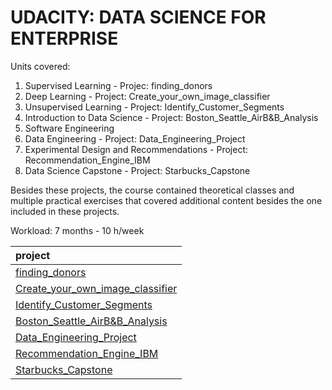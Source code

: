 # UDACITY: DATA SCIENCE FOR ENTERPRISE

Units covered:

1. Supervised Learning - Projec: finding_donors
2. Deep Learning - Project: Create_your_own_image_classifier
3. Unsupervised Learning - Project: Identify_Customer_Segments
4. Introduction to Data Science - Project: Boston_Seattle_AirB&B_Analysis
5. Software Engineering
6. Data Engineering - Project: Data_Engineering_Project
7. Experimental Design and Recommendations - Project: Recommendation_Engine_IBM
8. Data Science Capstone - Project: Starbucks_Capstone

Besides these projects, the course contained theoretical classes and multiple practical exercises that covered additional content besides the one included in these projects.

Workload: 7 months - 10 h/week


| project |
|:-------|
|[finding_donors](https://github.com/gonzalo-munillag/UDACITY_DataScience/blob/master/finding_donors/finding_donors.ipynb)
|[Create_your_own_image_classifier](https://github.com/gonzalo-munillag/UDACITY_DataScience/blob/master/Create_your_own_image_classifier/Image%20Classifier%20Project.ipynb)|
|[Identify_Customer_Segments](https://github.com/gonzalo-munillag/UDACITY_DataScience/blob/master/Identity_Customer_Segments/Identify_Customer_Segments.ipynb)|
|[Boston_Seattle_AirB&B_Analysis](https://github.com/gonzalo-munillag/UDACITY_DataScience/tree/master/Boston_Seattle_AirB%26B_Anaylsis)|
|[Data_Engineering_Project](https://github.com/gonzalo-munillag/UDACITY_DataScience/tree/master/Data_Engineering_Project)|
|[Recommendation_Engine_IBM](https://github.com/gonzalo-munillag/UDACITY_DataScience/blob/master/Recommendation_Engine_IBM/Recommendations_with_IBM.ipynb)|
|[Starbucks_Capstone]()|

